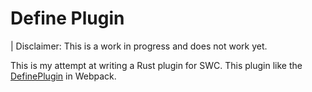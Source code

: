 # Define Plugin

| Disclaimer: This is a work in progress and does not work yet.

This is my attempt at writing a Rust plugin for SWC. This plugin like the [DefinePlugin](https://webpack.js.org/plugins/define-plugin/) in Webpack.

